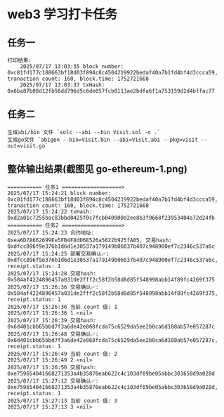 # web3 学习打卡任务


## 任务一
    打印结果:
        2025/07/17 13:03:35 block number: 0xc81fd177c188663bf18d03f894c8c4504219922bedaf40a7b1fd4bf4d3ccca59, tranaction count: 160, block.time: 1752721668 
        2025/07/17 13:03:37 txHash: 0x6ba87b08d12fb56dd796d5c6de057fcb8113ae2bdfa6f1a753159d2d4bffac77

## 任务二
    生成abi/bin 文件 `solc --abi --bin Visit.sol -o .`
    生成go文件 `abigen --bin=Visit.bin --abi=Visit.abi --pkg=visit --out=visit.go`

 ## 整体输出结果(截图见 go-ethereum-1.png)

    =========== 任务1 ===================>
    2025/07/17 15:24:21 block number: 0xc81fd177c188663bf18d03f894c8c4504219922bedaf40a7b1fd4bf4d3ccca59, tranaction count: 160, block.time: 1752721668
    2025/07/17 15:24:22 txHash: 0xd2a01c7255bac83bbd0425f0c7fcb040900d2ee8b3f9668f23953404a72d24fb
    =========== 任务2 ===================>
    2025/07/17 15:24:23 合约地址: 0xea6D7A662699Ee5FB4F8dD6E526a5622b925fA05, 交易hash: 0xdfcc896f9e376b1d6d1e30537a179149b06037b407c948900ef7c2346c537a6c  
    2025/07/17 15:24:25 部署交易确认✅: 0xdfcc896f9e376b1d6d1e30537a179149b06037b407c948900ef7c2346c537a6c, receipt.status: 1
    2025/07/17 15:24:28 交易hash: 0x584af4224896457a031de2fff2c58f2b58d8d85f548998abb14f89fc4269f375
    2025/07/17 15:26:36 交易确认✅: 0x584af4224896457a031de2fff2c58f2b58d8d85f548998abb14f89fc4269f375, receipt.status: 1
    2025/07/17 15:26:36 当前 count 值: 1
    2025/07/17 15:26:36 1 <nil>
    2025/07/17 15:26:39 交易hash: 0x6d401cbb65bbd7f3a6de42e868fcda75c6529da5ee2b0ca6d108ab57e057287c
    2025/07/17 15:26:48 交易确认✅: 0x6d401cbb65bbd7f3a6de42e868fcda75c6529da5ee2b0ca6d108ab57e057287c, receipt.status: 1
    2025/07/17 15:26:49 当前 count 值: 2
    2025/07/17 15:26:49 2 <nil>
    2025/07/17 15:26:50 交易hash: 0xe759654041668271353a4b35870eab622c4c103df89be05abbc303658d9a028d
    2025/07/17 15:27:12 交易确认✅: 0xe759654041668271353a4b35870eab622c4c103df89be05abbc303658d9a028d, receipt.status: 1
    2025/07/17 15:27:13 当前 count 值: 3
    2025/07/17 15:27:13 3 <nil>